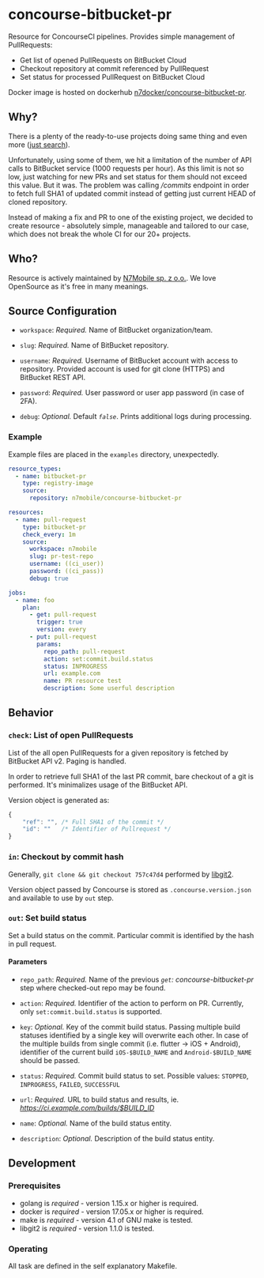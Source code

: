 # concourse-bitbucket-pr

Resource for ConcourseCI pipelines. Provides simple management of PullRequests:

* Get list of opened PullRequests on BitBucket Cloud
* Checkout repository at commit referenced by PullRequest
* Set status for processed PullRequest on BitBucket Cloud

Docker image is hosted on dockerhub [n7docker/concourse-bitbucket-pr](https://hub.docker.com/r/n7docker/concourse-bitbucket-pr).

## Why?

There is a plenty of the ready-to-use projects doing same thing and even more ([just search](https://github.com/search?q=concourse+bitbucket+pullrequest)). 

Unfortunately, using some of them, we hit a limitation of the number of API calls to BitBucket service (1000 requests per hour). As this limit is not so low, just watching for new PRs and set status for them should not exceed this value. But it was. The problem was calling */commits* endpoint in order to fetch full SHA1 of updated commit instead of getting just current HEAD of cloned repository.

Instead of making a fix and PR to one of the existing project, we decided to create resource - absolutely simple, manageable and tailored to our case, which does not break the whole CI for our 20+ projects.

## Who?

Resource is actively maintained by [N7Mobile sp. z o.o.](https://n7mobile.com). We love OpenSource as it's free in many meanings.

## Source Configuration

* `workspace`: *Required.* Name of BitBucket organization/team.

* `slug`: *Required.* Name of BitBucket repository.

* `username`: *Required.* Username of BitBucket account with access to repository. Provided account is used for git clone (HTTPS) and BitBucket REST API.

* `password`: *Required.* User password or user app password (in case of 2FA).

* `debug`: *Optional.* Default *`false`*. Prints additional logs during processing.

### Example

Example files are placed in the `examples` directory, unexpectedly.

```yaml
resource_types:
  - name: bitbucket-pr
    type: registry-image
    source:
      repository: n7mobile/concourse-bitbucket-pr

resources:
  - name: pull-request
    type: bitbucket-pr
    check_every: 1m
    source:
      workspace: n7mobile
      slug: pr-test-repo
      username: ((ci_user))
      password: ((ci_pass))
      debug: true

jobs:
  - name: foo
    plan:
      - get: pull-request
        trigger: true
        version: every
      - put: pull-request
        params:
          repo_path: pull-request
          action: set:commit.build.status
          status: INPROGRESS
          url: example.com
          name: PR resource test
          description: Some userful description
```

## Behavior

### `check`: List of open PullRequests

List of the all open PullRequests for a given repository is fetched by BitBucket API v2. Paging is handled.

In order to retrieve full SHA1 of the last PR commit, bare checkout of a git is performed. It's minimalizes usage of the BitBucket API.

Version object is generated as:
```javascript
{
    "ref": "", /* Full SHA1 of the commit */
    "id": ""   /* Identifier of Pullrequest */
}
```

### `in`: Checkout by commit hash

Generally, `git clone && git checkout 757c47d4` performed by [libgit2](https://libgit2.org).

Version object passed by Concourse is stored as `.concourse.version.json` and available to use by `out` step.

### `out`: Set build status

Set a build status on the commit. Particular commit is identified by the hash in pull request.

#### Parameters

* `repo_path`: *Required.* Name of the previous *`get`: concourse-bitbucket-pr* step where checked-out repo may be found.

* `action`: *Required.* Identifier of the action to perform on PR. Currently, only `set:commit.build.status` is supported.

* `key`: *Optional.* Key of the commit build status. Passing multiple build statuses identified by a single key will overwrite each other. In case of the multiple builds from single commit (i.e. flutter -> iOS + Android), identifier of the current build `iOS-$BUILD_NAME` and `Android-$BUILD_NAME` should be passed.

* `status`: *Required.* Commit build status to set. Possible values: `STOPPED`, `INPROGRESS`, `FAILED`, `SUCCESSFUL`

* `url`: *Required.* URL to build status and results, ie. *https://ci.example.com/builds/$BUILD_ID*

* `name`: *Optional.* Name of the build status entity.

* `description`: *Optional.* Description of the build status entity.

## Development

### Prerequisites

* golang is *required* - version 1.15.x or higher is required.
* docker is *required* - version 17.05.x or higher is required.
* make is *required* - version 4.1 of GNU make is tested.
* libgit2 is *required* - version 1.1.0 is tested.

### Operating

All task are defined in the self explanatory Makefile.